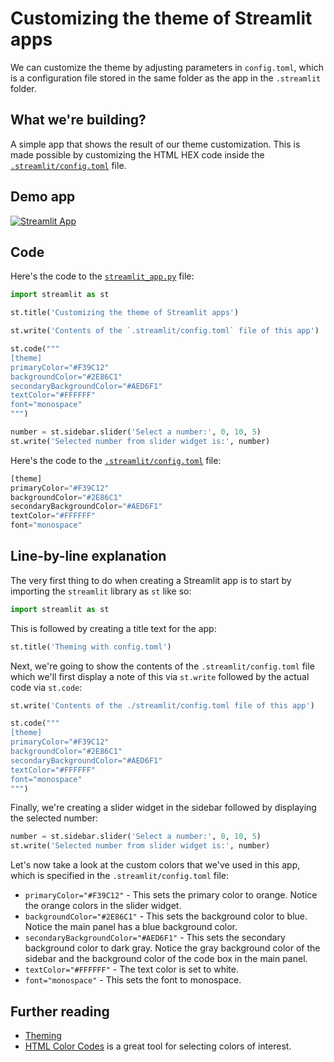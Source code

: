 # Customizing the theme of Streamlit apps

We can customize the theme by adjusting parameters in `config.toml`, which is a configuration file stored in the same folder as the app in the `.streamlit` folder.

## What we're building?

A simple app that shows the result of our theme customization. This is made possible by customizing the HTML HEX code inside the [`.streamlit/config.toml`](https://github.com/dataprofessor/streamlit-custom-theme/blob/master/.streamlit/config.toml) file.

## Demo app

[![Streamlit App](https://static.streamlit.io/badges/streamlit_badge_black_white.svg)](https://share.streamlit.io/dataprofessor/streamlit-custom-theme/)

## Code
Here's the code to the [`streamlit_app.py`](https://github.com/dataprofessor/streamlit-custom-theme/blob/master/streamlit_app.py) file:
```python
import streamlit as st

st.title('Customizing the theme of Streamlit apps')

st.write('Contents of the `.streamlit/config.toml` file of this app')

st.code("""
[theme]
primaryColor="#F39C12"
backgroundColor="#2E86C1"
secondaryBackgroundColor="#AED6F1"
textColor="#FFFFFF"
font="monospace"
""")

number = st.sidebar.slider('Select a number:', 0, 10, 5)
st.write('Selected number from slider widget is:', number)
```

Here's the code to the [`.streamlit/config.toml`](https://github.com/dataprofessor/streamlit-custom-theme/blob/master/.streamlit/config.toml) file:
```python
[theme]
primaryColor="#F39C12"
backgroundColor="#2E86C1"
secondaryBackgroundColor="#AED6F1"
textColor="#FFFFFF"
font="monospace"
```

## Line-by-line explanation
The very first thing to do when creating a Streamlit app is to start by importing the `streamlit` library as `st` like so:
```python
import streamlit as st
```

This is followed by creating a title text for the app:
```python
st.title('Theming with config.toml')
```

Next, we're going to show the contents of the `.streamlit/config.toml` file which we'll first display a note of this via `st.write` followed by the actual code via `st.code`:
```python
st.write('Contents of the ./streamlit/config.toml file of this app')

st.code("""
[theme]
primaryColor="#F39C12"
backgroundColor="#2E86C1"
secondaryBackgroundColor="#AED6F1"
textColor="#FFFFFF"
font="monospace"
""")
```

Finally, we're creating a slider widget in the sidebar followed by displaying the selected number:
```python
number = st.sidebar.slider('Select a number:', 0, 10, 5)
st.write('Selected number from slider widget is:', number)
```

Let's now take a look at the custom colors that we've used in this app, which is specified in the `.streamlit/config.toml` file:
- `primaryColor="#F39C12"` - This sets the primary color to orange. Notice the orange colors in the slider widget.
- `backgroundColor="#2E86C1"` - This sets the background color to blue. Notice the main panel has a blue background color.
- `secondaryBackgroundColor="#AED6F1"` - This sets the secondary background color to dark gray. Notice the gray background color of the sidebar and the background color of the code box in the main panel.
- `textColor="#FFFFFF"` - The text color is set to white.
- `font="monospace"` - This sets the font to monospace.


## Further reading
- [Theming](https://docs.streamlit.io/library/advanced-features/theming)
- [HTML Color Codes](https://htmlcolorcodes.com/) is a great tool for selecting colors of interest.
